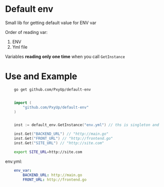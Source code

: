 # Default env

Small lib for getting default value for ENV var

Order of reading var:
1. ENV
2. Yml file

Variables **reading only one time** when you call `GetInstance`

# Use and Example

```bash
    go get github.com/PxyUp/default-env
```

```go

    import (
        "github.com/PxyUp/default-env"
    )


    inst := default_env.GetInstance("env.yml") // ths is singleton and read only on time file and ENV var

    inst.Get("BACKEND_URL") // "http://main.go"
    inst.Get("FRONT_URL") // "http://frontend.go"
    inst.Get("SITE_URL") // "http://site.com"
```

```bash
    export SITE_URL=http://site.com
```

env.yml:

```yaml
    env_var:
        BACKEND_URL: http://main.go
        FRONT_URL: http://frontend.go
```